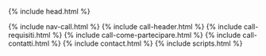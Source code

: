 <!DOCTYPE html>
<html lang="it">

{% include head.html %}

<body id="page-top" class="pagina call">
  {% include nav-call.html %}
  {% include call-header.html %}
  {% include call-requisiti.html %}
  {% include call-come-partecipare.html %}
  {% include call-contatti.html %}
  {% include contact.html %}
  {% include scripts.html %}
</body>

</html>

